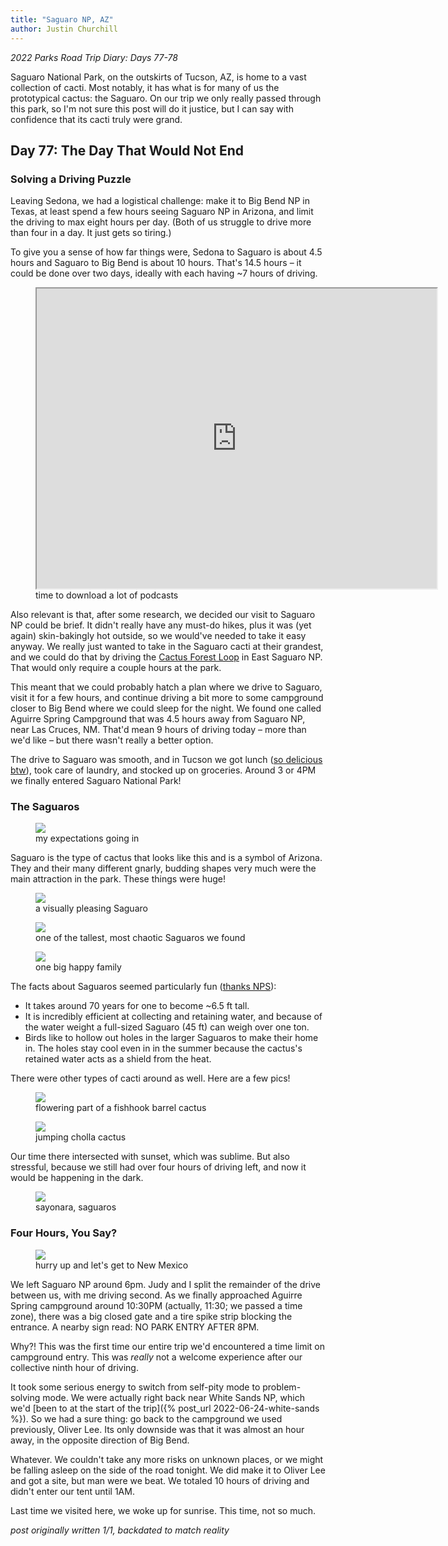 ```yaml
---
title: "Saguaro NP, AZ"
author: Justin Churchill
---
```

_2022 Parks Road Trip Diary: Days 77-78_

Saguaro National Park, on the outskirts of Tucson, AZ, is home to a vast collection of cacti. Most notably, it has what is for many of us the prototypical cactus: the Saguaro. On our trip we only really passed through this park, so I'm not sure this post will do it justice, but I can say with confidence that its cacti truly were grand.
<!--end_excerpt-->

## Day 77: The Day That Would Not End
<!-- 9/5 -->

### Solving a Driving Puzzle

Leaving Sedona, we had a logistical challenge: make it to Big Bend NP in Texas, at least spend a few hours seeing Saguaro NP in Arizona, and limit the driving to max eight hours per day. (Both of us struggle to drive more than four in a day. It just gets so tiring.)

To give you a sense of how far things were, Sedona to Saguaro is about 4.5 hours and Saguaro to Big Bend is about 10 hours. That's 14.5 hours – it could be done over two days, ideally with each having ~7 hours of driving.

<!-- map of the drive -->
<figure>
    <iframe src="https://www.google.com/maps/d/embed?mid=1lFmGPuLitwiB1UJ-JJ7mZU6-BBaRp-Q&ehbc=2E312F" width="640" height="480" style="max-width:70vw; max-height:80vh;"></iframe>
    <figcaption>time to download a lot of podcasts</figcaption>
</figure>

Also relevant is that, after some research, we decided our visit to Saguaro NP could be brief. It didn't really have any must-do hikes, plus it was (yet again) skin-bakingly hot outside, so we would've needed to take it easy anyway. We really just wanted to take in the Saguaro cacti at their grandest, and we could do that by driving the [Cactus Forest Loop](alltrails.com/explore/trail/us/arizona/cactus-forest-loop-drive) in East Saguaro NP. That would only require a couple hours at the park.

This meant that we could probably hatch a plan where we drive to Saguaro, visit it for a few hours, and continue driving a bit more to some campground closer to Big Bend where we could sleep for the night. We found one called Aguirre Spring Campground that was 4.5 hours away from Saguaro NP, near Las Cruces, NM. That'd mean 9 hours of driving today – more than we'd like – but there wasn't really a better option.

The drive to Saguaro was smooth, and in Tucson we got lunch ([so delicious btw](https://goo.gl/maps/53fu65frTGk1YoEe9)), took care of laundry, and stocked up on groceries. Around 3 or 4PM we finally entered Saguaro National Park!

### The Saguaros

<!-- final fantasy cactuar -->
<figure>
    <img src="https://lh3.googleusercontent.com/pw/AL9nZEXjuHFxc2dKo1SoD_71gJzcDOIHda_7pcFzF2poiU_dD84qSLgHhohIPJr5hW2mGNLWjh5GsqO83l9aB-j7-8XglCA2t9aAVFKEKSmDm3qDFFt_pf3Jv589pRtAo_seo17Ii-15pb6xDyFegAaARfbRDA=w500-h340-no?authuser=0">
    <figcaption>my expectations going in</figcaption>
</figure>

Saguaro is the type of cactus that looks like this and is a symbol of Arizona. They and their many different gnarly, budding shapes very much were the main attraction in the park. These things were huge!

<!-- me with saguaro -->
<figure>
    <img src="https://lh3.googleusercontent.com/pw/AL9nZEWKW8jSXq29GxAXh0dk-MZUNgdI_X45ESMhfRRd8VPPJEKKtKuOlpiozyZFVEK39S9kiYm69NbLak3oJQ7dQ8xCNeuR2OIfgIYoIu5zg-ohlG0WtGnm18lYRtlWoM-F4lTltS1QLdGN6X9pM0QCwX79Fg=w1630-h1438-no?authuser=0">
    <figcaption>a visually pleasing Saguaro</figcaption>
</figure>

<!-- judy with saguaro -->
<figure>
    <img src="https://lh3.googleusercontent.com/pw/AL9nZEVQILR20y006TWaRn0fNZrvCjH7t11uQ7BasQk0A3eMLUHoVFcjIWXXcuZ8g1TOY7GpppiqY1zsqTTAb3w1zBKXhDwr4kruMZM6Cv9DADIIeCL67iKWvhRFOEbFAm9nFXhwD9roDxr1J-FyqDueam0K1Q=w1078-h1436-no?authuser=0">
    <figcaption>one of the tallest, most chaotic Saguaros we found</figcaption>
</figure>

<!-- field of saguaros -->
<figure>
    <img src="https://lh3.googleusercontent.com/pw/AL9nZEU6ASponKRuZ31s7rFRwJsMXSK3PjcGjbJRxNveRDk_We0u-nUria_ITodyKTE4_WZLmy6FTXwHBVCszkLSqQBEADYXDD0tzvtE3QS2JDDSDg3GLYmnXv4bAY_fVge6H-FvA2eNFBvOjXjC059W1xqYog=w1916-h1436-no?authuser=0">
    <figcaption>one big happy family</figcaption>
</figure>

The facts about Saguaros seemed particularly fun ([thanks NPS](https://www.nps.gov/orpi/learn/nature/saguaro-cactus.htm)):
* It takes around 70 years for one to become ~6.5 ft tall.
* It is incredibly efficient at collecting and retaining water, and because of the water weight a full-sized Saguaro (45 ft) can weigh over one ton.
* Birds like to hollow out holes in the larger Saguaros to make their home in. The holes stay cool even in in the summer because the cactus's retained water acts as a shield from the heat.

There were other types of cacti around as well. Here are a few pics!

<!-- flowering cactus -->
<figure>
    <img src="https://lh3.googleusercontent.com/pw/AL9nZEUSDiYKyQ865nuLzRIiD8FyyKP5ncGm8QxkGH4LMt04ctYHzLYW2s72ymQRknAAzpX-QAP9cakA_j6RiE5OGb9liDPn7fdgCjVrIkMfp2yJ_TasyBFIxYYpnTHkAfcxy_EtadL04jaukJqkjl2OCBm-4A=w1184-h1436-no?authuser=0">
    <figcaption>flowering part of a fishhook barrel cactus</figcaption>
</figure>

<!-- jumping cholla -->
<figure>
    <img src="https://lh3.googleusercontent.com/pw/AL9nZEXZ6Bsv86UF5lW5OW6j_ivsMgzvgkrgb7aHEVfovhLnAjOTUuht-CNcMtP4xIg2L-5hGBO743wiq4U0JVuUC3r1w0z7ge9jX9FBtQjsGo_JcW0I_qQGWov3PhtlfR0LnhWel-Qx19ANVsxEPSj2_7Gy7g=w1446-h1436-no?authuser=0">
    <figcaption>jumping cholla cactus</figcaption>
</figure>

Our time there intersected with sunset, which was sublime. But also stressful, because we still had over four hours of driving left, and now it would be happening in the dark.

<!-- sunset through saguaros -->
<figure>
    <img src="https://lh3.googleusercontent.com/pw/AL9nZEUIrJV8RHfYbqVYn0_mAE1LEVAMYFCYYurCe0PZlA-1arBEeRXu1Ynsbg9SCr1oGi9zlVwDXWAm2NhlaSnoglfIlMgComzJP6Isgx0u9XvxNfxakfh4RUBetqZICn4_QPn6WLOEOJfq6fVoegyz9VyyTQ=w1078-h1436-no?authuser=0">
    <figcaption>sayonara, saguaros</figcaption>
</figure>

### Four Hours, You Say?

<!-- sunset from the car -->
<figure>
    <img src="https://lh3.googleusercontent.com/pw/AL9nZEXcHRwO5ZTlGtX50CWm4VGeEIiHVxO_CJVpTRR-qQWV4KxWqMTjqp59BXVX8GXkRBKK2Iz52cLbEWmejDm9jph11SL2DjVf0n38-vCjJpgYH26rEbIXmp4_RaiavhNe-rSgMAIMzNrUx66d0WdlWDWYwA=w1916-h1436-no?authuser=0">
    <figcaption>hurry up and let's get to New Mexico</figcaption>
</figure>

We left Saguaro NP around 6pm. Judy and I split the remainder of the drive between us, with me driving second. As we finally approached Aguirre Spring campground around 10:30PM (actually, 11:30; we passed a time zone), there was a big closed gate and a tire spike strip blocking the entrance. A nearby sign read: NO PARK ENTRY AFTER 8PM.

Why?! This was the first time our entire trip we'd encountered a time limit on campground entry. This was _really_ not a welcome experience after our collective ninth hour of driving.

It took some serious energy to switch from self-pity mode to problem-solving mode. We were actually right back near White Sands NP, which we'd [been to at the start of the trip]({% post_url 2022-06-24-white-sands %}). So we had a sure thing: go back to the campground we used previously, Oliver Lee. Its only downside was that it was almost an hour away, in the opposite direction of Big Bend.

Whatever. We couldn't take any more risks on unknown places, or we might be falling asleep on the side of the road tonight. We did make it to Oliver Lee and got a site, but man were we beat. We totaled 10 hours of driving and didn't enter our tent until 1AM.

Last time we visited here, we woke up for sunrise. This time, not so much.


_post originally written 1/1, backdated to match reality_
